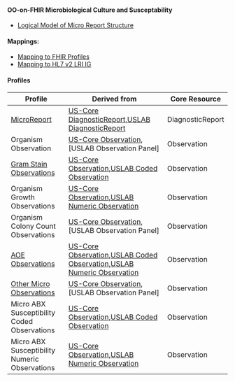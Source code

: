 ####  OO-on-FHIR Microbiological Culture and Susceptability

- [Logical Model of Micro Report Structure](microsusc-logical.html)

#### Mappings:
- [Mapping to FHIR Profiles](microsusc-mappings.html#Profiles)
- [Mapping to HL7 v2 LRI IG](microsusc-mappings.html#LRI)

#### Profiles

Profile|Derived from|Core Resource
---|---|---
[MicroReport](microreport.html)|[US-Core DiagnosticReport],[USLAB DiagnosticReport]|DiagnosticReport
Organism Observation|[US-Core Observation],[USLAB Observation Panel]|Observation
[Gram Stain Observations](gramstain-component.html)|[US-Core Observation],[USLAB Coded Observation]|Observation
Organism Growth Observations|[US-Core Observation],[USLAB Numeric Observation]|Observation
Organism Colony Count Observations|[US-Core Observation],[USLAB Observation Panel]|Observation
[AOE Observations](aoe-observation.html)|[US-Core Observation],[USLAB Coded Observation],[USLAB Numeric Observation]|Observation
[Other Micro Observations](other-observation.html)|[US-Core Observation],[USLAB Observation Panel]|Observation
Micro ABX Susceptibility Coded Observations|[US-Core Observation],[USLAB Coded Observation]|Observation
Micro ABX Susceptibility Numeric Observations|[US-Core Observation],[USLAB Numeric Observation]|Observation

[US-Core DiagnosticReport]: (http://hl7.org/FHIR/us/daf/2016Sep/daf-core-diagnosticreport.html)
[US-Core Observation]: (http://hl7.org/FHIR/us/daf/2016Sep/daf-core-resultobs.html)
[USLAB DiagnosticReport]: (http://hl7.org/fhir/uslab/uslab-dr.html)
[USLAB Coded Observation]:  (http://hl7.org/fhir/uslab/uslab-obsquantity.html)
[USLAB Numeric Observation]:  (http://hl7.org/fhir/uslab/uslab-obscode.html)
